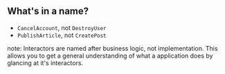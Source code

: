 ##  What&#39;s in a name?

- `CancelAccount`, not `DestroyUser`
- `PublishArticle`, not `CreatePost`

note:
    Interactors are named after business logic, not implementation.
    This allows you to get a general understanding of what a application does by glancing at it's interactors.
